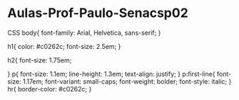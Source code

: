 # Aulas-Prof-Paulo-Senacsp02
CSS
body{
    font-family: Arial, Helvetica, sans-serif;
}



h1{
    color: #c0262c;
    font-size: 2.5em;
}

h2{
    font-size: 1.75em;

}
p{
    font-size: 1.1em;
    line-height: 1.3em;
    text-align: justify;
}
p:first-line{
    font-size: 1.17em;
    font-variant: small-caps;
    font-weight: bolder;
    font-style: italic;
}
hr{
    border-color: #c0262c;
}
